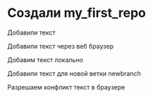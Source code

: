 # Создали my_first_repo 

Добавили текст

Добавили текст через веб браузер

Добавим текст локально

Добавили текст для новой ветки newbranch

Разрешаем конфликт текст в браузере
